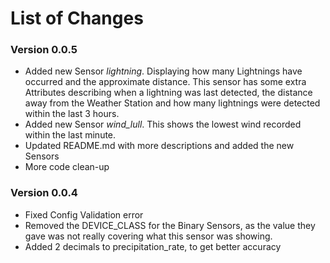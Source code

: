 # List of Changes

### Version 0.0.5
* Added new Sensor *lightning*. Displaying how many Lightnings have occurred and the approximate distance. This sensor has some extra Attributes describing when a lightning was last detected, the distance away from the Weather Station and how many lightnings were detected within the last 3 hours.
* Added new Sensor *wind_lull*. This shows the lowest wind recorded within the last minute.
* Updated README.md with more descriptions and added the new Sensors
* More code clean-up

### Version 0.0.4
* Fixed Config Validation error
* Removed the DEVICE_CLASS for the Binary Sensors, as the value they gave was not really covering what this sensor was showing.
* Added 2 decimals to precipitation_rate, to get better accuracy
